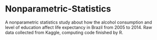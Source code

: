 # Nonparametric-Statistics
A nonparametric statistics study about how the alcohol consumption and level of education affect life expectancy in Brazil from 2005 to 2014. Raw data collected from Kaggle, computing code finished by R. 
